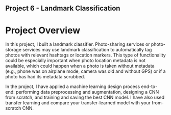 ## Project 6 - Landmark Classification


# Project Overview

In this project, I built a landmark classifier. Photo-sharing services or photo-storage services may use landmark classification to
automatically tag photos with relevant hashtags or location markers. This type of functionality could be especially important
when photo location metadata is not available, which could happen when a photo is taken without metadata (e.g., phone was
on airplane mode, camera was old and without GPS) or if a photo has had its metadata scrubbed.

In the project, I have applied a machine learning design process end-to-end: performing data preprocessing and augmentation, designing a CNN from
scratch, and training and saving the best CNN model. I have also used transfer learning and compare your transfer-learned model
with your from-scratch CNN.
